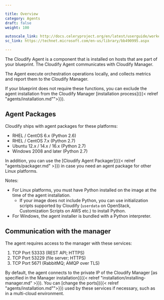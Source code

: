 ```yaml
---

title: Overview
category: Agents
draft: false
weight: 100

autoscale_link: http://docs.celeryproject.org/en/latest/userguide/workers.html#autoscaling
sc_link: https://technet.microsoft.com/en-us/library/bb490995.aspx

---
```


The Cloudify Agent is a component that is installed on hosts that are part of your blueprint. The Cloudify Agent communicates with Cloudify Manager.

The Agent execute orchestration operations locally, and collects metrics and report them to the Cloudify Manager.

If your blueprint does not require these functions, you can exclude the agent installation from the Cloudify Manager [installation process]({{< relref "agents/installation.md"">}}).

## Agent Packages

Cloudify ships with agent packages for these platforms:

* RHEL / CentOS 6.x (Python 2.6)
* RHEL / CentOS 7.x (Python 2.7)
* Ubuntu 12.x / 14.x / 16.x (Python 2.7)
* Windows 2008 and later (Python 2.7)

In addition, you can use the [Cloudify Agent Packager]({{< relref "agents/packager.md" >}}) in case you need an agent package for other Linux platforms.

Notes:

* For Linux platforms, you must have Python installed on the image at the time of the agent installation.
  * If your image does not include Python, you can use initialization scripts supported by Cloudify (`userdata` on OpenStack, Customization Scripts on AWS etc.) to install Python.
* For Windows, the agent installer is bundled with a Python interpreter.

## Communication with the manager

The agent requires access to the manager with these services:

1. TCP Port 53333 (REST API; HTTPS)
2. TCP Port 53229 (file server; HTTPS)
3. TCP Port 5671 (RabbitMQ; AMQP over TLS)

By default, the agent connects to the private IP of the Cloudify Manager [as specified in the Manager installation]({{< relref "installation/installing-manager.md" >}}). You can [change the ports]({{< relref "agents/installation.md"">}}) used by these services if necessary, such as in a multi-cloud environment.
